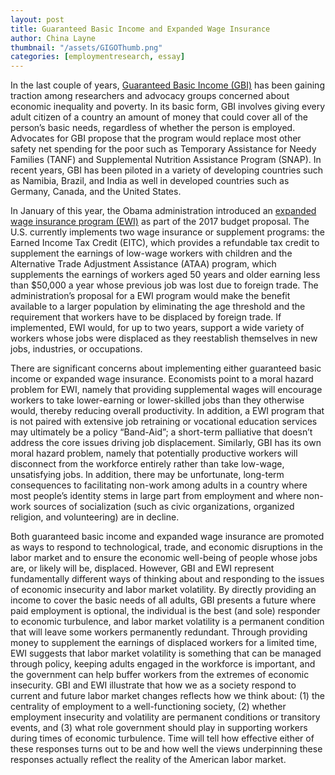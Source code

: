```yaml
---
layout: post
title: Guaranteed Basic Income and Expanded Wage Insurance
author: China Layne
thumbnail: "/assets/GIGOThumb.png"
categories: [employmentresearch, essay]
---
```

In the last couple of years, [Guaranteed Basic Income (GBI)](http://basicincome.org/) has been gaining traction among researchers and advocacy groups concerned about economic inequality and poverty. In its basic form, GBI involves giving every adult citizen of a country an amount of money that could cover all of the person’s basic needs, regardless of whether the person is employed. Advocates for GBI propose that the program would replace most other safety net spending for the poor such as Temporary Assistance for Needy Families (TANF) and Supplemental Nutrition Assistance Program (SNAP). In recent years, GBI has been piloted in a variety of developing countries such as Namibia, Brazil, and India as well in developed countries such as Germany, Canada, and the United States.

In January of this year, the Obama administration introduced an [expanded wage insurance program (EWI)](https://www.whitehouse.gov/blog/2016/01/16/new-reforms-strengthen-support-unemployed-workers) as part of the 2017 budget proposal. The U.S. currently implements two wage insurance or supplement programs: the Earned Income Tax Credit (EITC), which provides a refundable tax credit to supplement the earnings of low-wage workers with children and the Alternative Trade Adjustment Assistance (ATAA) program, which supplements the earnings of workers aged 50 years and older earning less than $50,000 a year whose previous job was lost due to foreign trade. The administration’s proposal for a EWI program would make the benefit available to a larger population by eliminating the age threshold and the requirement that workers have to be displaced by foreign trade. If implemented, EWI would, for up to two years, support a wide variety of workers whose jobs were displaced as they reestablish themselves in new jobs, industries, or occupations.

There are significant concerns about implementing either guaranteed basic income or expanded wage insurance. Economists point to a moral hazard problem for EWI, namely that providing supplemental wages will encourage workers to take lower-earning or lower-skilled jobs than they otherwise would, thereby reducing overall productivity. In addition, a EWI program that is not paired with extensive job retraining or vocational education services may ultimately be a policy “Band-Aid”; a short-term palliative that doesn’t address the core issues driving job displacement. Similarly, GBI has its own moral hazard problem, namely that potentially productive workers will disconnect from the workforce entirely rather than take low-wage, unsatisfying jobs. In addition, there may be unfortunate, long-term consequences to facilitating non-work among adults in a country where most people’s identity stems in large part from employment and where non-work sources of socialization (such as civic organizations, organized religion, and volunteering) are in decline.

Both guaranteed basic income and expanded wage insurance are promoted as ways to respond to technological, trade, and economic disruptions in the labor market and to ensure the economic well-being of people whose jobs are, or likely will be, displaced. However, GBI and EWI represent fundamentally different ways of thinking about and responding to the issues of economic insecurity and labor market volatility. By directly providing an income to cover the basic needs of all adults, GBI presents a future where paid employment is optional, the individual is the best (and sole) responder to economic turbulence, and labor market volatility is a permanent condition that will leave some workers permanently redundant. Through providing money to supplement the earnings of displaced workers for a limited time, EWI suggests that labor market volatility is something that can be managed through policy, keeping adults engaged in the workforce is important, and the government can help buffer workers from the extremes of economic insecurity. GBI and EWI illustrate that how we as a society respond to current and future labor market changes reflects how we think about: (1) the centrality of employment to a well-functioning society, (2) whether employment insecurity and volatility are permanent conditions or transitory events, and (3) what role government should play in supporting workers during times of economic turbulence. Time will tell how effective either of these responses turns out to be and how well the views underpinning these responses actually reflect the reality of the American labor market.
